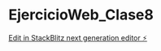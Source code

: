# EjercicioWeb_Clase8

[Edit in StackBlitz next generation editor ⚡️](https://stackblitz.com/~/github.com/SalomeMosquera/EjercicioWeb_Clase8)